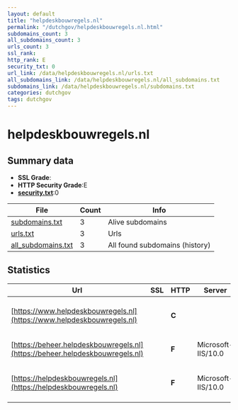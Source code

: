 ```yaml
---
layout: default
title: "helpdeskbouwregels.nl"
permalink: "/dutchgov/helpdeskbouwregels.nl.html"
subdomains_count: 3
all_subdomains_count: 3
urls_count: 3
ssl_rank: 
http_rank: E
security_txt: 0
url_link: /data/helpdeskbouwregels.nl/urls.txt
all_subdomains_link: /data/helpdeskbouwregels.nl/all_subdomains.txt
subdomains_link: /data/helpdeskbouwregels.nl/subdomains.txt
categories: dutchgov
tags: dutchgov
---
```



# helpdeskbouwregels.nl
## Summary data


 - **SSL Grade**:
 - **HTTP Security Grade**:E
 - **[security.txt](https://www.digitaleoverheid.nl/nieuws/standaard-security-txt-nu-verplicht-voor-overheid/)**:0


| File       | Count | Info |
|------------|-------|------|
|[subdomains.txt](/DutchGovScope/data/helpdeskbouwregels.nl/subdomains.txt)|3|Alive subdomains|
|[urls.txt](/DutchGovScope/data/helpdeskbouwregels.nl/urls.txt)|3|Urls|
|[all_subdomains.txt](/DutchGovScope/data/helpdeskbouwregels.nl/all_subdomains.txt)|3|All found subdomains (history)|


## Statistics


| Url | SSL | HTTP | Server | Cookie | HSTS | CORS | CTO | CSP | XFO | XXP | RP |FP| Tech |Title |
|--------|-------|-------|------|------|------|------|------|------|------|------|------|------|------|------|
|[https://www.helpdeskbouwregels.nl](https://www.helpdeskbouwregels.nl)| | **C**||:white_check_mark: |:white_check_mark: | | | | | | :white_check_mark: | |Azure Azure Front Door HSTS Microsoft ASP.NET:4.0.30319|Home | Veelgeste...|
|[https://beheer.helpdeskbouwregels.nl](https://beheer.helpdeskbouwregels.nl)| | **F**|Microsoft-IIS/10.0| | | | | | | | :white_check_mark: | |Azure IIS:10.0 Microsoft ASP.NET Windows Server|Beheer | Veelges...|
|[https://helpdeskbouwregels.nl](https://helpdeskbouwregels.nl)| | **F**|Microsoft-IIS/10.0| | | | | | | | :white_check_mark: | |Azure HSTS IIS:10.0 Microsoft ASP.NET:4.0.30319 Windows Server|Home | Veelgeste...|

